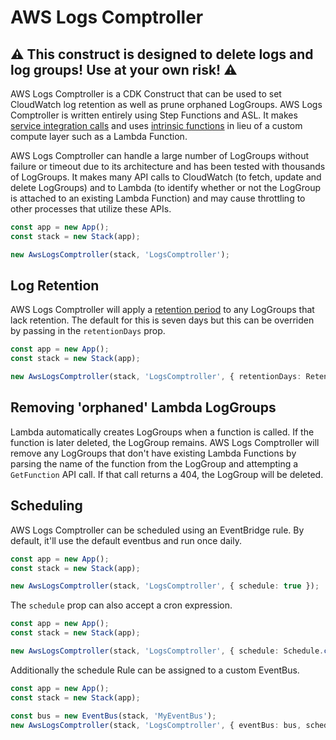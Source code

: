# AWS Logs Comptroller

## :warning: This construct is designed to delete logs and log groups! **Use at your own risk!** :warning:

AWS Logs Comptroller is a CDK Construct that can be used to set CloudWatch log retention as well as prune orphaned LogGroups. AWS Logs Comptroller is written entirely using Step Functions and ASL. It makes [service integration calls](https://docs.aws.amazon.com/step-functions/latest/dg/supported-services-awssdk.html) and uses [intrinsic functions](https://docs.aws.amazon.com/step-functions/latest/dg/amazon-states-language-intrinsic-functions.html) in lieu of a custom compute layer such as a Lambda Function.

AWS Logs Comptroller can handle a large number of LogGroups without failure or timeout due to its architecture and has been tested with thousands of LogGroups. It makes many API calls to CloudWatch (to fetch, update and delete LogGroups) and to Lambda (to identify whether or not the LogGroup is attached to an existing Lambda Function) and may cause throttling to other processes that utilize these APIs.

```typescript
const app = new App();
const stack = new Stack(app);

new AwsLogsComptroller(stack, 'LogsComptroller');
```

## Log Retention

AWS Logs Comptroller will apply a [retention period](https://docs.aws.amazon.com/managedservices/latest/userguide/log-customize-retention.html) to any LogGroups that lack retention. The default for this is seven days but this can be overriden by passing in the `retentionDays` prop.

```typescript
const app = new App();
const stack = new Stack(app);

new AwsLogsComptroller(stack, 'LogsComptroller', { retentionDays: RetentionDays.ONE_DAY });
```

## Removing 'orphaned' Lambda LogGroups

Lambda automatically creates LogGroups when a function is called. If the function is later deleted, the LogGroup remains. AWS Logs Comptroller will remove any LogGroups that don't have existing Lambda Functions by parsing the name of the function from the LogGroup and attempting a `GetFunction` API call. If that call returns a 404, the LogGroup will be deleted.

## Scheduling

AWS Logs Comptroller can be scheduled using an EventBridge rule. By default, it'll use the default eventbus and run once daily.

```typescript
const app = new App();
const stack = new Stack(app);

new AwsLogsComptroller(stack, 'LogsComptroller', { schedule: true });
```

The `schedule` prop can also accept a cron expression.

```typescript
const app = new App();
const stack = new Stack(app);

new AwsLogsComptroller(stack, 'LogsComptroller', { schedule: Schedule.cron({ day: '1', hour: '4', minute: '0', }) });
```

Additionally the schedule Rule can be assigned to a custom EventBus.

```typescript
const app = new App();
const stack = new Stack(app);

const bus = new EventBus(stack, 'MyEventBus');
new AwsLogsComptroller(stack, 'LogsComptroller', { eventBus: bus, schedule: true });
```